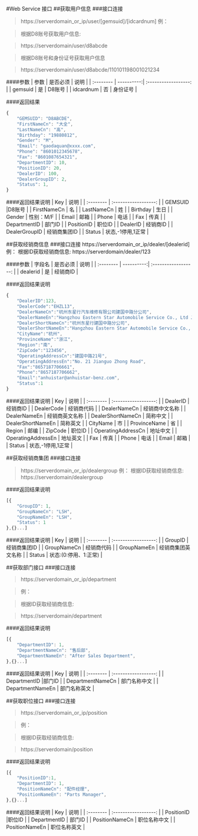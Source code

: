 #Web Service 接口
##获取用户信息
###接口连接

> https://serverdomain_or_ip/user/[gemsuid]/[idcardnum]
> 例：

> 根据D8账号获取用户信息:

> https://serverdomain/user/d8abcde

>根据D8账号和身份证号获取用户信息

>https://serverdomain/user/d8abcde/110101198001021234

####参数
| 参数        |    是否必须 | 说明                  |
| :--------  | ----------:| :------------------: |
| gemsuid     |          是 |  D8账号      |
| idcardnum   |          否 |  身份证号      |

####返回结果
```javascript
{
    "GEMSUID": "D8ABCDE", 
    "FirstNameCn": "大全",
    "LastNameCn": "高",
    "Birthday": "19880812", 
    "Gender": "M",
    "Email": "gaodaquan@xxxx.com",
    "Phone": "8601012345678", 
    "Fax": "8601087654321",
    "DepartmentID": 10,
    "PositionID": 20,
    "DealerID": 100, 
    "DealerGroupID": 2,
    "Status": 1,
}
```
####返回结果说明
| Key        | 说明                  |
| :--------  | :------------------: |
| GEMSUID     |D8账号      |
| FirstNameCn   | 名      |
| LastNameCn   | 姓       |
| Birthday   | 生日      |
| Gender   | 性别：M/F      |
| Email   | 邮箱      |
| Phone   | 电话      |
| Fax   | 传真      |
| DepartmentID   | 部门ID      |
| PositionID   | 职位ID      |
| DealerID   | 经销商ID      |
| DealerGroupID   | 经销商集团ID      |
| Status   | 状态,-1停用,1正常      |

##获取经销商信息
###接口连接
  https://serverdomain_or_ip/dealer/[dealerid]
  例：
  根据ID获取经销商信息:
  https://serverdomain/dealer/123

####参数
| 字段名        |    是否必须 | 说明                  |
| :--------  | ----------:| :------------------: |
| dealerid     |          是 |  经销商ID      |

####返回结果说明
```javascript
{
	"DealerID":123,
	"DealerCode":"EHZL13",
	"DealerNameCn":"杭州东星行汽车维修有限公司建国中路分公司",
	"DealerNameEn":"Hangzhou Eastern Star Automobile Service Co., Ltd Jianguo Zhong Road Branch",
	"DealerShortNameCn":"杭州东星行建国中路分公司",
	"DealerShortNameEn":"Hangzhou Eastern Star Automobile Service Co., Ltd Jianguo Zhong Road Branch",
	"CityName":"杭州",
	"ProvinceName":"浙江",
	"Region":"南",
	"ZipCode":"123456",
	"OperatingAddressCn":"建国中路21号",
	"OperatingAddressEn":"No. 21 Jianguo Zhong Road",
	"Fax":"8657187706661",
	"Phone":"8657187706662",
	"Email":"anhuistar@anhuistar-benz.com",
	"Status":1
}
```
####返回结果说明
| Key        | 说明                  |
| :--------  | :------------------: |
| DealerID     |经销商ID      |
| DealerCode   | 经销商代码      |
| DealerNameCn   | 经销商中文名称       |
| DealerNameEn   | 经销商英文名称      |
| DealerShortNameCn   | 简称中文      |
| DealerShortNameEn   | 简称英文      |
| CityName   | 市      |
| ProvinceName   | 省      |
| Region   | 邮编      |
| ZipCode   | 职位ID      |
| OperatingAddressCn   | 地址中文      |
| OperatingAddressEn   | 地址英文      |
| Fax   | 传真      |
| Phone   | 电话      |
| Email   | 邮箱      |
| Status   | 状态,-1停用,1正常      |

##获取经销商集团
###接口连接
> https://serverdomain_or_ip/dealergroup
> 例：
> 根据ID获取经销商信息:
> https://serverdomain/dealergroup


####返回结果说明
```javascript
[{
    "GroupID": 1, 
    "GroupNameCn": "LSH", 
    "GroupNameEn": "LSH", 
    "Status": 1
},{}...]
```
####返回结果说明
| Key        | 说明                  |
| :--------  | :------------------: |
| GroupID     |经销商集团ID      |
| GroupNameCn   | 经销商代码      |
| GroupNameEn   | 经销商集团英文名称       |
| Status   | 状态:(0:停用、1:正常)      |

##获取部门接口
###接口连接
> https://serverdomain_or_ip/department

> 例：

> 根据ID获取经销商信息:

> https://serverdomain/department

####返回结果说明
```javascript
[{
    "DepartmentID": 1, 
    "DepartmentNameCn": "售后部", 
    "DepartmentNameEn": "After Sales Department", 
},{}...]
```
####返回结果说明
| Key        | 说明                  |
| :--------  | :------------------: |
| DepartmentID     |部门ID      |
| DepartmentNameCn   | 部门名称中文      |
| DepartmentNameEn   | 部门名称英文       |

##获取职位接口
###接口连接
> https://serverdomain_or_ip/position

> 例：

> 根据ID获取经销商信息:

> https://serverdomain/position

####返回结果说明
```javascript
[{
    "PositionID":1,
    "DepartmentID": 1, 
    "PositionNameCn": "配件经理", 
    "PositionNameEn": "Parts Manager", 
},{}...]
```
####返回结果说明
| Key        | 说明                  |
| :--------  | :------------------: |
| PositionID     |职位ID      |
| DepartmentID   | 部门ID      |
| PositionNameCn   | 职位名称中文       |
| PositionNameEn   | 职位名称英文       |
